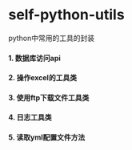 # self-python-utils

python中常用的工具的封装
#### 1. 数据库访问api
#### 2. 操作excel的工具类
#### 3. 使用ftp下载文件工具类
#### 4. 日志工具类
#### 5. 读取yml配置文件方法